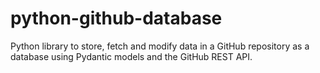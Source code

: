# python-github-database
Python library to store, fetch and modify data in a GitHub repository as a database using Pydantic models and the GitHub REST API.
